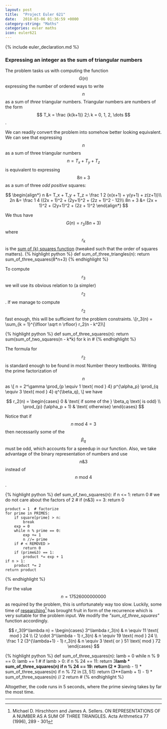 ```yaml
---
layout: post
title:  "Project Euler 621"
date:   2018-03-06 01:36:59 +0000
category-string: "Maths"
categories: euler maths
icon: euler621
---
```


{% include euler_declaration.md %}

### Expressing an integer as the sum of triangular numbers

The problem tasks us with computing the function $$ G(n) $$ expressing the number of ordered ways to write $$ n $$ as a sum of _three_ triangular numbers. Triangular numbers are numbers of the form $$ T_k = \frac {k(k+1)} 2;\ k = 0, 1, 2, \dots $$.

We can readily convert the problem into somehow better looking equivalent. We can see that expressing $$ n $$ as a sum of three triangular numbers $$ n = T_x + T_y + T_z $$ is equivalent to expressing $$ 8n + 3 $$ as a sum of three _odd positive_ squares:

$$ \begin{align*}
    n &= T_x + T_y + T_z =  \frac 1 2 (x(x+1) + y(y+1) + z(z+1))\\
    2n &= \frac 1 4 ((2x + 1)^2 + (2y+1)^2 + (2z + 1)^2 - 12)\\
    8n + 3 &= (2x + 1)^2 + (2y+1)^2 + (2z + 1)^2
\end{align*}
$$

We thus have $$ G(n) = r_3(8n + 3) $$ where $$ r_k $$ is the [sum of (k) squares function](http://mathworld.wolfram.com/SumofSquaresFunction.html) (tweaked such that the order of squares matters).
{% highlight python %}
def sum_of_three_triangles(n):
    return sum_of_three_squares(8*n+3)
{% endhighlight %}

To compute $$ r_3 $$ we will use its obvious relation to (a simpler) $$ r_2 $$. If we manage to compute $$ r_2 $$ fast enough, this will be sufficient for the problem constraints.
\\[r_3(n) = \sum_{k = 1}^{\lfloor \sqrt n \rfloor} r_2(n - k^2)\\]

{% highlight python %}
def sum_of_three_squares(n):
    return sum(sum_of_two_squares(n - k*k) for k in # <REMOVED>
{% endhighlight %}

The formula for $$ r_2 $$ is standard enough to be found in most Number theory textbooks. Writing the prime factorization of $$ n $$ as \\[ n = 2^\gamma \prod_{p \equiv 1 \text{ mod } 4} p^{\alpha_p} \prod_{q \equiv 3 \text{ mod } 4} q^{\beta_q}, \\]
we have

$$ r_2(n) =
  \begin{cases}
  0 & \text{ if some of the } \beta_q \text{ is odd} \\
  \prod_{p} (\alpha_p + 1) & \text{ otherwise}
  \end{cases}
$$

Notice that if $$ n \text{ mod } 4 = 3 $$ then necessarily some of the $$ \beta_q $$ must be odd, which accounts for a speedup in our function. Also, we take advantage of the binary representation of numbers and use $$ n \& 3 $$ instead of $$ n \text{ mod } 4  $$.

{% highlight python %}
def sum_of_two_squares(n):
    if n <= 1: return 0
    # we do not care about the factors of 2
    # <REMOVED>
    if (n&3) == 3: return 0

    product = 1  # factorize
    for prime in PRIMES:
        if square[prime] > n:
            break
        exp = 0
        while n % prime == 0:
            exp += 1
            n //= prime
        if # < REMOVED >
            return 0
        if (prime&3) == 1:
            product *= exp + 1
    if n > 1:
        product *= 2
    return product
{% endhighlight %}

For the value $$ n = 17526000000000 $$ as required by the problem, this is unfortunately way too slow. Luckily, some time of [researching](http://www.personal.psu.edu/jxs23/p7.pdf)[^1] has brought fruit in form of the recurrence which is very suitable for the problem input. We modify the _"sum_of_three_squares"_ function accordingly.

$$
  r_3(9^\lambda n) =
  \begin{cases}
    3^\lambda r_3(n) & n \equiv 11 \text{ mod } 24 \\
    (2 \cdot 3^\lambda - 1) r_3(n) & n \equiv 19 \text{ mod } 24 \\
    \frac 1 2 (3^{\lambda+1} - 1) r_3(n) & n \equiv 3 \text{ or } 51 \text{ mod } 72
  \end{cases}
$$

{% highlight python %}
def sum_of_three_squares(n):
    lamb = 0
    while n % 9 == 0:
        lamb += 1
        # <REMOVED>
    if lamb > 0:
        if n % 24 == 11:
            return 3**lamb * sum_of_three_squares(n)
        if n % 24 == 19:
            return (2 * 3**lamb - 1) * sum_of_three_squares(n)
        if n % 72 in [3, 51]:
            return (3**(lamb + 1) - 1) * sum_of_three_squares(n) // 2
    return # <REMOVED>
{% endhighlight %}

Altogether, the code runs in 5 seconds, where the prime sieving takes by far the most time.

___
[^1]: Michael D. Hirschhorn and James A. Sellers. ON REPRESENTATIONS OF A NUMBER AS A SUM OF THREE TRIANGLES. Acta Arithmetica 77 (1996), 289 - 301
